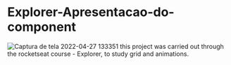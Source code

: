 # Explorer-Apresentacao-do-component
![Captura de tela 2022-04-27 133351](https://user-images.githubusercontent.com/87449597/165569640-82d0efd2-9d93-4a0b-894e-74f5ee7291be.png)
this project was carried out through the rocketseat course - Explorer, to study grid and animations.
